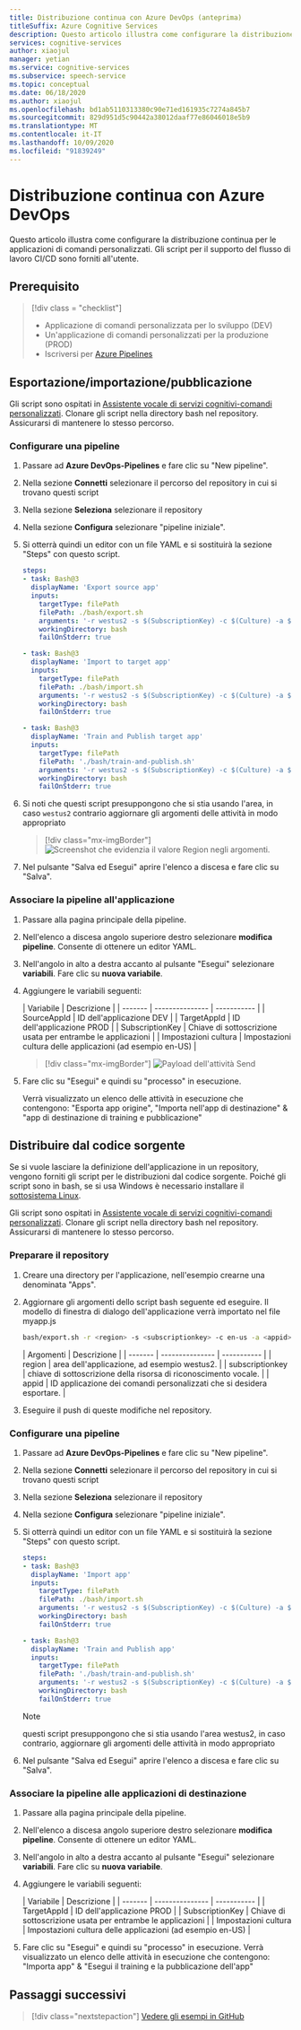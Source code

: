 ```yaml
---
title: Distribuzione continua con Azure DevOps (anteprima)
titleSuffix: Azure Cognitive Services
description: Questo articolo illustra come configurare la distribuzione continua per le applicazioni di comandi personalizzati. È possibile creare gli script per supportare i flussi di lavoro di distribuzione continua.
services: cognitive-services
author: xiaojul
manager: yetian
ms.service: cognitive-services
ms.subservice: speech-service
ms.topic: conceptual
ms.date: 06/18/2020
ms.author: xiaojul
ms.openlocfilehash: bd1ab5110313380c90e71ed161935c7274a845b7
ms.sourcegitcommit: 829d951d5c90442a38012daaf77e86046018e5b9
ms.translationtype: MT
ms.contentlocale: it-IT
ms.lasthandoff: 10/09/2020
ms.locfileid: "91839249"
---
```

# <a name="continuous-deployment-with-azure-devops"></a>Distribuzione continua con Azure DevOps

Questo articolo illustra come configurare la distribuzione continua per le applicazioni di comandi personalizzati. Gli script per il supporto del flusso di lavoro CI/CD sono forniti all'utente.

## <a name="prerequisite"></a>Prerequisito
> [!div class = "checklist"]
> * Applicazione di comandi personalizzata per lo sviluppo (DEV)
> * Un'applicazione di comandi personalizzati per la produzione (PROD)
> * Iscriversi per [Azure Pipelines](https://docs.microsoft.com/azure/devops/pipelines/get-started/pipelines-sign-up?view=azure-devops)

## <a name="exportimportpublish"></a>Esportazione/importazione/pubblicazione

Gli script sono ospitati in [Assistente vocale di servizi cognitivi-comandi personalizzati](https://github.com/Azure-Samples/Cognitive-Services-Voice-Assistant/tree/master/custom-commands). Clonare gli script nella directory bash nel repository. Assicurarsi di mantenere lo stesso percorso.

### <a name="set-up-a-pipeline"></a>Configurare una pipeline 

1. Passare ad **Azure DevOps-Pipelines** e fare clic su "New pipeline".
1. Nella sezione **Connetti** selezionare il percorso del repository in cui si trovano questi script
1. Nella sezione **Seleziona** selezionare il repository
1. Nella sezione **Configura** selezionare "pipeline iniziale".
1. Si otterrà quindi un editor con un file YAML e si sostituirà la sezione "Steps" con questo script.

    ```YAML
    steps:
    - task: Bash@3
      displayName: 'Export source app'
      inputs:
        targetType: filePath
        filePath: ./bash/export.sh
        arguments: '-r westus2 -s $(SubscriptionKey) -c $(Culture) -a $(SourceAppId) -f ExportedDialogModel.json'
        workingDirectory: bash
        failOnStderr: true
    
    - task: Bash@3
      displayName: 'Import to target app'
      inputs:
        targetType: filePath
        filePath: ./bash/import.sh
        arguments: '-r westus2 -s $(SubscriptionKey) -c $(Culture) -a $(TargetAppId) -f ExportedDialogModel.json'
        workingDirectory: bash
        failOnStderr: true
    
    - task: Bash@3
      displayName: 'Train and Publish target app'
      inputs:
        targetType: filePath
        filePath: './bash/train-and-publish.sh'
        arguments: '-r westus2 -s $(SubscriptionKey) -c $(Culture) -a $(TargetAppId)'
        workingDirectory: bash
        failOnStderr: true
    ```
    
1. Si noti che questi script presuppongono che si stia usando l'area, in caso `westus2` contrario aggiornare gli argomenti delle attività in modo appropriato

    > [!div class="mx-imgBorder"]
    > ![Screenshot che evidenzia il valore Region negli argomenti.](media/custom-commands/cicd-new-pipeline-yaml.png)

1. Nel pulsante "Salva ed Esegui" aprire l'elenco a discesa e fare clic su "Salva".

### <a name="hook-up-the-pipeline-with-your-application"></a>Associare la pipeline all'applicazione

1. Passare alla pagina principale della pipeline.
1. Nell'elenco a discesa angolo superiore destro selezionare **modifica pipeline**. Consente di ottenere un editor YAML. 
1. Nell'angolo in alto a destra accanto al pulsante "Esegui" selezionare **variabili**. Fare clic su **nuova variabile**.
1. Aggiungere le variabili seguenti:
    
    | Variabile | Descrizione |
    | ------- | --------------- | ----------- |
    | SourceAppId | ID dell'applicazione DEV |
    | TargetAppId | ID dell'applicazione PROD |
    | SubscriptionKey | Chiave di sottoscrizione usata per entrambe le applicazioni |
    | Impostazioni cultura | Impostazioni cultura delle applicazioni (ad esempio en-US) |

    > [!div class="mx-imgBorder"]
    > ![Payload dell'attività Send](media/custom-commands/cicd-edit-pipeline-variables.png)

1. Fare clic su "Esegui" e quindi su "processo" in esecuzione. 

    Verrà visualizzato un elenco delle attività in esecuzione che contengono: "Esporta app origine", "Importa nell'app di destinazione" & "app di destinazione di training e pubblicazione"

## <a name="deploy-from-source-code"></a>Distribuire dal codice sorgente

Se si vuole lasciare la definizione dell'applicazione in un repository, vengono forniti gli script per le distribuzioni dal codice sorgente. Poiché gli script sono in bash, se si usa Windows è necessario installare il [sottosistema Linux](https://docs.microsoft.com/windows/wsl/install-win10).

Gli script sono ospitati in [Assistente vocale di servizi cognitivi-comandi personalizzati](https://github.com/Azure-Samples/Cognitive-Services-Voice-Assistant/tree/master/custom-commands). Clonare gli script nella directory bash nel repository. Assicurarsi di mantenere lo stesso percorso.

### <a name="prepare-your-repository"></a>Preparare il repository

1. Creare una directory per l'applicazione, nell'esempio crearne una denominata "Apps".
1. Aggiornare gli argomenti dello script bash seguente ed eseguire. Il modello di finestra di dialogo dell'applicazione verrà importato nel file myapp.js
    ```BASH
    bash/export.sh -r <region> -s <subscriptionkey> -c en-us -a <appid> -f apps/myapp.json
    ```
    | Argomenti | Descrizione |
    | ------- | --------------- | ----------- |
    | region | area dell'applicazione, ad esempio westus2. |
    | subscriptionkey | chiave di sottoscrizione della risorsa di riconoscimento vocale. |
    | appid | ID applicazione dei comandi personalizzati che si desidera esportare. |

1. Eseguire il push di queste modifiche nel repository.

### <a name="set-up-a-pipeline"></a>Configurare una pipeline 

1. Passare ad **Azure DevOps-Pipelines** e fare clic su "New pipeline".
1. Nella sezione **Connetti** selezionare il percorso del repository in cui si trovano questi script
1. Nella sezione **Seleziona** selezionare il repository
1. Nella sezione **Configura** selezionare "pipeline iniziale".
1. Si otterrà quindi un editor con un file YAML e si sostituirà la sezione "Steps" con questo script.

    ```YAML
    steps:
    - task: Bash@3
      displayName: 'Import app'
      inputs:
        targetType: filePath
        filePath: ./bash/import.sh
        arguments: '-r westus2 -s $(SubscriptionKey) -c $(Culture) -a $(TargetAppId) -f ../apps/myapp.json'
        workingDirectory: bash
        failOnStderr: true
    
    - task: Bash@3
      displayName: 'Train and Publish app'
      inputs:
        targetType: filePath
        filePath: './bash/train-and-publish.sh'
        arguments: '-r westus2 -s $(SubscriptionKey) -c $(Culture) -a $(TargetAppId)'
        workingDirectory: bash
        failOnStderr: true
    ```

    > [!NOTE]
    > questi script presuppongono che si stia usando l'area westus2, in caso contrario, aggiornare gli argomenti delle attività in modo appropriato

1. Nel pulsante "Salva ed Esegui" aprire l'elenco a discesa e fare clic su "Salva".

### <a name="hook-up-the-pipeline-with-your-target-applications"></a>Associare la pipeline alle applicazioni di destinazione

1. Passare alla pagina principale della pipeline.
1. Nell'elenco a discesa angolo superiore destro selezionare **modifica pipeline**. Consente di ottenere un editor YAML. 
1. Nell'angolo in alto a destra accanto al pulsante "Esegui" selezionare **variabili**. Fare clic su **nuova variabile**.
1. Aggiungere le variabili seguenti:

    | Variabile | Descrizione |
    | ------- | --------------- | ----------- |
    | TargetAppId | ID dell'applicazione PROD |
    | SubscriptionKey | Chiave di sottoscrizione usata per entrambe le applicazioni |
    | Impostazioni cultura | Impostazioni cultura delle applicazioni (ad esempio en-US) |

1. Fare clic su "Esegui" e quindi su "processo" in esecuzione.
    Verrà visualizzato un elenco delle attività in esecuzione che contengono: "Importa app" & "Esegui il training e la pubblicazione dell'app"

## <a name="next-steps"></a>Passaggi successivi

> [!div class="nextstepaction"]
> [Vedere gli esempi in GitHub](https://aka.ms/speech/cc-samples)